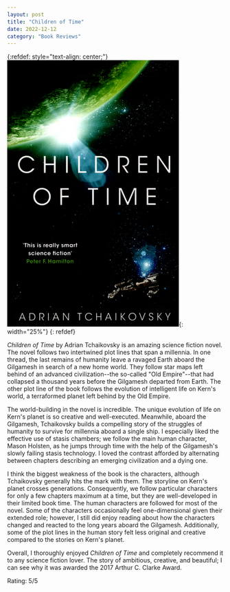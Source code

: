 ```yaml
---
layout: post
title: "Children of Time"
date: 2022-12-12
category: "Book Reviews"
---
```


{:refdef: style="text-align: center;"}
![children of time cover](/images/blog/children_of_time_cover.jpeg){: width="25%"}
{: refdef}

*Children of Time* by Adrian Tchaikovsky is an amazing science fiction novel. The novel follows two intertwined plot lines that span a millennia. In one thread, the last remains of humanity leave a ravaged Earth aboard the Gilgamesh in search of a new home world. They follow star maps left behind of an advanced civilization--the so-called "Old Empire"--that had collapsed a thousand years before the Gilgamesh departed from Earth. The other plot line of the book follows the evolution of intelligent life on Kern's world, a terraformed planet left behind by the Old Empire. 

The world-building in the novel is incredible. The unique evolution of life on Kern's planet is so creative and well-executed. Meanwhile, aboard the Gilgamesh, Tchaikovsky builds a compelling story of the struggles of humanity to survive for millennia aboard a single ship. I especially liked the effective use of stasis chambers; we follow the main human character, Mason Holsten, as he jumps through time with the help of the Gilgamesh's slowly failing stasis technology. I loved the contrast afforded by alternating between chapters describing an emerging civilization and a dying one.

I think the biggest weakness of the book is the characters, although Tchaikovsky generally hits the mark with them. The storyline on Kern's planet crosses generations. Consequently, we follow particular characters for only a few chapters maximum at a time, but they are well-developed in their limited book time. The human characters are followed for most of the novel. Some of the characters occasionally feel one-dimensional given their extended role; however, I still did enjoy reading about how the characters changed and reacted to the long years aboard the Gilgamesh. Additionally, some of the plot lines in the human story felt less original and creative compared to the stories on Kern's planet.

Overall, I thoroughly enjoyed *Children of Time* and completely recommend it to any science fiction lover. The story of ambitious, creative, and beautiful; I can see why it was awarded the 2017 Arthur C. Clarke Award.

Rating: 5/5

